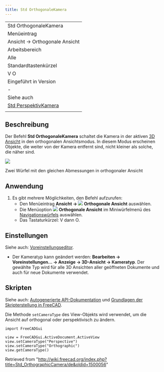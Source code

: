 ```yaml
---
title: Std OrthogonaleKamera
---
```


|                                                                              |
| ---------------------------------------------------------------------------- |
| Std OrthogonaleKamera                                                        |
| Menüeintrag                                                                  |
| Ansicht → Orthogonale Ansicht                                                |
| Arbeitsbereich                                                               |
| Alle                                                                         |
| Standardtastenkürzel                                                         |
| V O                                                                          |
| Eingeführt in Version                                                        |
| -                                                                            |
| Siehe auch                                                                   |
| [Std PerspektivKamera](/Std_PerspectiveCamera/de "Std PerspectiveCamera/de") |
|                                                                              |

## Beschreibung

Der Befehl **Std OrthogonaleKamera** schaltet die Kamera in der aktiven [3D Ansicht](/3D_view/de "3D view/de") in den orthogonalen Ansichtsmodus. In diesem Modus erscheinen Objekte, die weiter von der Kamera entfernt sind, nicht kleiner als solche, die näher sind.

![](/images/Std_OrthographicCamera_example.svg)

Zwei Würfel mit den gleichen Abmessungen in orthogonaler Ansicht

## Anwendung

1. Es gibt mehrere Möglichkeiten, den Befehl aufzurufen:
   - Den Menüeintrag **Ansicht → ![](/images/Std_OrthographicCamera.svg) Orthogonale Ansicht** auswählen.
   - Die Menüoption **![](/images/Std_OrthographicCamera.svg) Orthogonale Ansicht** im Miniwürfelmenü des [Navigationswürfels](/Navigation_Cube/de "Navigation Cube/de") auswählen.
   - Das Tastaturkürzel: V dann O.

## Einstellungen

Siehe auch: [Voreinstellungseditor](/Preferences_Editor/de "Preferences Editor/de").

- Der Kameratyp kann geändert werden: **Bearbeiten → Voreinstellungen... → Anzeige → 3D-Ansicht → Kameratyp**. Der gewählte Typ wird für alle 3D Ansichten aller geöffneten Dokumente und auch für neue Dokumente verwendet.

## Skripten

Siehe auch: [Autogenerierte API-Dokumentation](https://freecad.github.io/SourceDoc/) und [Grundlagen der Skripterstellung in FreeCAD](/FreeCAD_Scripting_Basics/de "FreeCAD Scripting Basics/de").

Die Methode `setCameraType` des View-Objekts wird verwendet, um die Ansicht auf orthogonal oder perspektivisch zu ändern.

```
import FreeCADGui

view = FreeCADGui.ActiveDocument.ActiveView
view.setCameraType("Perspective")
view.setCameraType("Orthographic")
view.getCameraType()

```

Retrieved from "<http://wiki.freecad.org/index.php?title=Std_OrthographicCamera/de&oldid=1500056>"
